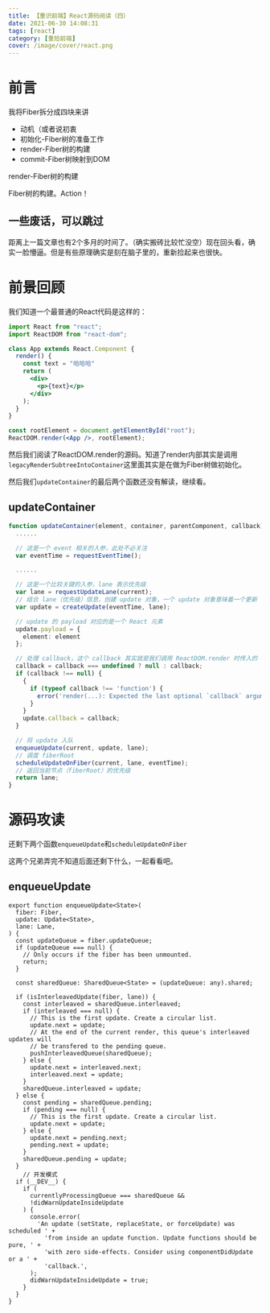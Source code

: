 ```yaml
---
title: 【重识前端】React源码阅读（四）
date: 2021-06-30 14:08:31
tags: [react]
category: [重拾前端]
cover: /image/cover/react.png
---
```


# 前言

我将Fiber拆分成四块来讲

- 动机（或者说初衷
- 初始化-Fiber树的准备工作
- render-Fiber树的构建
- commit-Fiber树映射到DOM

render-Fiber树的构建

Fiber树的构建。Action！

## 一些废话，可以跳过

距离上一篇文章也有2个多月的时间了。（确实搬砖比较忙没空）现在回头看，确实一脸懵逼。但是有些原理确实是刻在脑子里的，重新捡起来也很快。

# 前景回顾

我们知道一个最普通的React代码是这样的：

```jsx
import React from "react";
import ReactDOM from "react-dom";

class App extends React.Component {
  render() {
    const text = "哈哈哈"
    return (
      <div>
        <p>{text}</p>
      </div>
    );
  }
}

const rootElement = document.getElementById("root");
ReactDOM.render(<App />, rootElement);
```

然后我们阅读了ReactDOM.render的源码。知道了render内部其实是调用`legacyRenderSubtreeIntoContainer`这里面其实是在做为Fiber树做初始化。

然后我们`updateContainer`的最后两个函数还没有解读，继续看。

## updateContainer

```typescript
function updateContainer(element, container, parentComponent, callback) {
  ......

  // 这是一个 event 相关的入参，此处不必关注
  var eventTime = requestEventTime();

  ......

  // 这是一个比较关键的入参，lane 表示优先级
  var lane = requestUpdateLane(current);
  // 结合 lane（优先级）信息，创建 update 对象，一个 update 对象意味着一个更新
  var update = createUpdate(eventTime, lane); 

  // update 的 payload 对应的是一个 React 元素
  update.payload = {
    element: element
  };

  // 处理 callback，这个 callback 其实就是我们调用 ReactDOM.render 时传入的 callback
  callback = callback === undefined ? null : callback;
  if (callback !== null) {
    {
      if (typeof callback !== 'function') {
        error('render(...): Expected the last optional `callback` argument to be a ' + 'function. Instead received: %s.', callback);
      }
    }
    update.callback = callback;
  }

  // 将 update 入队
  enqueueUpdate(current, update, lane);
  // 调度 fiberRoot 
  scheduleUpdateOnFiber(current, lane, eventTime);
  // 返回当前节点（fiberRoot）的优先级
  return lane;
}
```

# 源码攻读

还剩下两个函数`enqueueUpdate`和`scheduleUpdateOnFiber`

这两个兄弟弄完不知道后面还剩下什么，一起看看吧。

## enqueueUpdate

```tsx
export function enqueueUpdate<State>(
  fiber: Fiber,
  update: Update<State>,
  lane: Lane,
) {
  const updateQueue = fiber.updateQueue;
  if (updateQueue === null) {
    // Only occurs if the fiber has been unmounted.
    return;
  }

  const sharedQueue: SharedQueue<State> = (updateQueue: any).shared;

  if (isInterleavedUpdate(fiber, lane)) {
    const interleaved = sharedQueue.interleaved;
    if (interleaved === null) {
      // This is the first update. Create a circular list.
      update.next = update;
      // At the end of the current render, this queue's interleaved updates will
      // be transfered to the pending queue.
      pushInterleavedQueue(sharedQueue);
    } else {
      update.next = interleaved.next;
      interleaved.next = update;
    }
    sharedQueue.interleaved = update;
  } else {
    const pending = sharedQueue.pending;
    if (pending === null) {
      // This is the first update. Create a circular list.
      update.next = update;
    } else {
      update.next = pending.next;
      pending.next = update;
    }
    sharedQueue.pending = update;
  }
	// 开发模式
  if (__DEV__) {
    if (
      currentlyProcessingQueue === sharedQueue &&
      !didWarnUpdateInsideUpdate
    ) {
      console.error(
        'An update (setState, replaceState, or forceUpdate) was scheduled ' +
          'from inside an update function. Update functions should be pure, ' +
          'with zero side-effects. Consider using componentDidUpdate or a ' +
          'callback.',
      );
      didWarnUpdateInsideUpdate = true;
    }
  }
}
```

